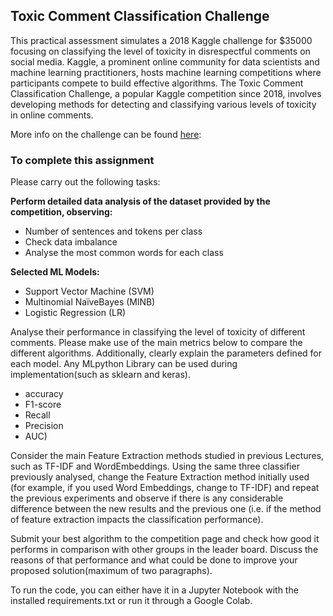 ## Toxic Comment Classification Challenge
This practical assessment simulates a 2018 Kaggle challenge for $35000 focusing on classifying the level of toxicity in disrespectful comments on social media. Kaggle, a prominent online community for data scientists and machine learning practitioners, hosts machine learning competitions where participants compete to build effective algorithms. The Toxic Comment Classification Challenge, a popular Kaggle competition since 2018, involves developing methods for detecting and classifying various levels of toxicity in online comments.

More info on the challenge can be found [here](https://www.kaggle.com/c/jigsaw-toxic-comment-classification-challenge):

### To complete this assignment
Please carry out the following tasks:

**Perform detailed data analysis of the dataset provided by the competition, observing:**

- Number of sentences and tokens per class 
- Check data imbalance
- Analyse the most common words for each class 

**Selected ML Models:**
- Support Vector Machine (SVM)
- Multinomial NaïveBayes (MlNB)
- Logistic Regression (LR)
  
Analyse their performance in classifying the level of toxicity of different comments. Please make use of the main metrics below to compare the different algorithms. Additionally, clearly explain the parameters defined for each model. Any MLpython Library can be used during implementation(such as sklearn and keras).
- accuracy
- F1-score
- Recall
- Precision
-  AUC) 

Consider the main Feature Extraction methods studied in previous Lectures, such as TF-IDF and WordEmbeddings. Using the same three classifier previously analysed, change the Feature Extraction method initially used (for example, if you used Word Embeddings, change to TF-IDF) and repeat the previous experiments and observe if there is any considerable difference between the new results and the previous one (i.e. if the method of feature extraction impacts the classification performance).

Submit your best algorithm to the competition page and check how good it performs in comparison with other groups in the leader board. Discuss the reasons of that performance and what could be done to improve your proposed solution(maximum of two paragraphs).

To run the code, you can either have it in a Jupyter Notebook with the installed requirements.txt or run it through a Google Colab.
